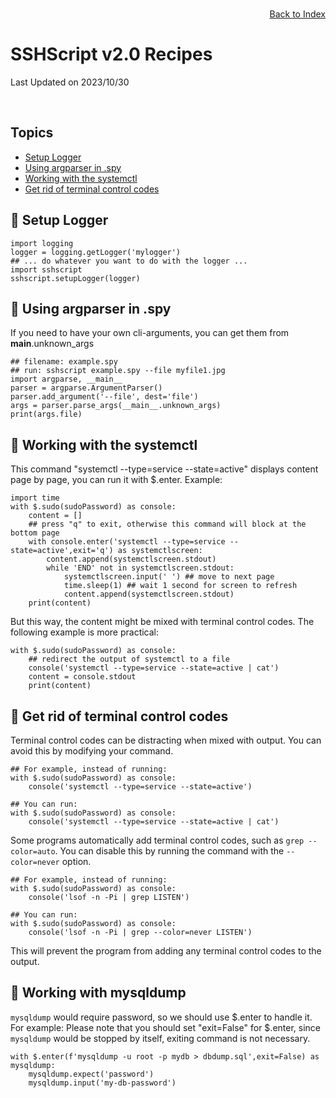 # SSHScript v2.0 Recipes

Last Updated on 2023/10/30

<div style="text-align:right;position:relative;top:-140px"><a href="./index">Back to Index</a></div>

## Topics

* [Setup Logger](#setuplogger)
* [Using argparser in .spy](#argparser)
* [Working with the systemctl](#systemctl)
* [Get rid of terminal control codes](#getridterminalcodes)

## 🔵 <a name="setuplogger"></a>Setup Logger
```
import logging
logger = logging.getLogger('mylogger')
## ... do whatever you want to do with the logger ...
import sshscript
sshscript.setupLogger(logger)
```
## 🔵 <a name="argparser"></a>Using argparser in .spy
If you need to have your own cli-arguments, you can get them from __main__.unknown_args
```
## filename: example.spy
## run: sshscript example.spy --file myfile1.jpg
import argparse, __main__
parser = argparse.ArgumentParser()
parser.add_argument('--file', dest='file')
args = parser.parse_args(__main__.unknown_args)
print(args.file)
```
## 🔵 <a name="systemctl"></a>Working with the systemctl
This command "systemctl --type=service --state=active" displays content page by page, you can run it with $.enter.
Example:
```
import time    
with $.sudo(sudoPassword) as console:
    content = []
    ## press "q" to exit, otherwise this command will block at the bottom page
    with console.enter('systemctl --type=service --state=active',exit='q') as systemctlscreen:
        content.append(systemctlscreen.stdout)
        while 'END' not in systemctlscreen.stdout:
            systemctlscreen.input(' ') ## move to next page
            time.sleep(1) ## wait 1 second for screen to refresh
            content.append(systemctlscreen.stdout)
    print(content) 
```
But this way, the content might be mixed with terminal control codes.
The following example is more practical:
```
with $.sudo(sudoPassword) as console:
    ## redirect the output of systemctl to a file
    console('systemctl --type=service --state=active | cat')
    content = console.stdout
    print(content) 
```

## 🔵 <a name="getridterminalcodes"></a>Get rid of terminal control codes

Terminal control codes can be distracting when mixed with output. You can avoid this by modifying your command. 
```
## For example, instead of running:
with $.sudo(sudoPassword) as console:
    console('systemctl --type=service --state=active')

## You can run:
with $.sudo(sudoPassword) as console:
    console('systemctl --type=service --state=active | cat')
```
Some programs automatically add terminal control codes, such as `grep --color=auto`.
You can disable this by running the command with the `--color=never` option. 

```
## For example, instead of running:
with $.sudo(sudoPassword) as console:
    console('lsof -n -Pi | grep LISTEN')

## You can run:
with $.sudo(sudoPassword) as console:
    console('lsof -n -Pi | grep --color=never LISTEN')
```

This will prevent the program from adding any terminal control codes to the output.


## 🔵 <a name="mysqldump"></a>Working with mysqldump
`mysqldump` would require password, so we should use $.enter to handle it. For example:
Please note that you should set "exit=False" for $.enter, since `mysqldump` would be stopped by itself, exiting command is not necessary.
```
with $.enter(f'mysqldump -u root -p mydb > dbdump.sql',exit=False) as mysqldump:
    mysqldump.expect('password')
    mysqldump.input('my-db-password')
```
